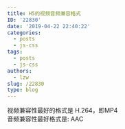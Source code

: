 ```yaml
---
title: H5的视频音频兼容格式
ID: '22830'
date: '2019-04-22 22:40:22'
categories:
  - posts
  - js-css
tags:
  - posts
  - js-css
authors:
  - lzw
slug: /22830
type: blog
---
```


<!--truncate-->

视频兼容性最好的格式是 H.264，即MP4  
音频兼容性最好格式是: AAC
 
 
 
 
 
 
 
 
 
 
 
 
 
 
 
 
 
 
 
 
 
 
 
 
 
